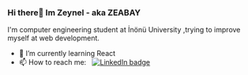 ### Hi there👋 Im Zeynel - aka ZEABAY

I'm computer engineering student at İnönü University ,trying to improve myself at web development.


- 🌱 I’m currently learning React
- 📫 How to reach me: &nbsp; [![LinkedIn badge](https://img.shields.io/badge/LinkedIn-0077B5?style=for-the-badge&logo=linkedin&logoColor=white)](https://www.linkedin.com/in/zeabay99/)




<!--
![Github stats](https://github-readme-stats.vercel.app/api?username=ZEABAY&show_icons=true&theme=radical)
-->
